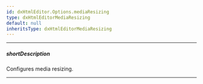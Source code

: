 ```yaml
---
id: dxHtmlEditor.Options.mediaResizing
type: dxHtmlEditorMediaResizing
default: null
inheritsType: dxHtmlEditorMediaResizing
---
```

---
##### shortDescription
Configures media resizing.

---
<!--
TODO: This is the demo desc. Replace it with a View Demo button when there is a demo

Set the [mediaResizing](/api-reference/10%20UI%20Components/dxHtmlEditor/1%20Configuration/mediaResizing '/Documentation/ApiReference/UI_Components/dxHtmlEditor/Configuration/mediaResizing/').**enabled** to **true** to allow users to resize images in the **HtmlEditor**.
-->